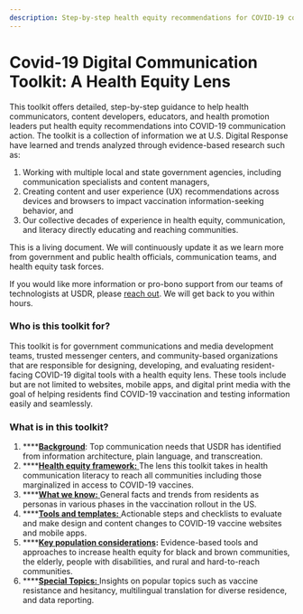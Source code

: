 ```yaml
---
description: Step-by-step health equity recommendations for COVID-19 communication
---
```


# Covid-19 Digital Communication Toolkit: A Health Equity Lens

This toolkit offers detailed, step-by-step guidance to help health communicators, content developers, educators, and health promotion leaders put health equity recommendations into COVID-19 communication action. The toolkit is a collection of information we at U.S. Digital Response have learned and trends analyzed through evidence-based research such as:

1. Working with multiple local and state government agencies, including communication specialists and content managers, 
2. Creating content and user experience \(UX\) recommendations across devices and browsers to impact vaccination information-seeking behavior, and 
3. Our collective decades of experience in health equity, communication, and literacy directly educating and reaching communities.

This is a living document. We will continuously update it as we learn more from government and public health officials, communication teams, and health equity task forces. 

If you would like more information or pro-bono support from our teams of technologists at USDR, please [reach out](https://www.usdigitalresponse.org/request-help/). We will get back to you within hours.

### Who is this toolkit for?

This toolkit is for government communications and media development teams, trusted messenger centers, and community-based organizations that are responsible for designing, developing, and evaluating resident-facing COVID-19 digital tools with a health equity lens. These tools include but are not limited to websites, mobile apps, and digital print media with the goal of helping residents find COVID-19 vaccination and testing information easily and seamlessly.

### **What is in this toolkit?**

1. \*\*\*\*[**Background**](introduction/background.md): Top communication needs that USDR has identified from information architecture, plain language, and transcreation.
2. \*\*\*\*[**Health equity framework:** ](introduction/health-equity-framework-overview/relationships-and-networks.md)The lens this toolkit takes in health communication literacy to reach all communities including those marginalized in access to COVID-19 vaccines.
3. \*\*\*\*[**What we know:** ](what-we-know/resident-personas.md)General facts and trends from residents as personas in various phases in the vaccination rollout in the US.
4. \*\*\*\*[**Tools and templates:** ](tools-and-templates/checklists.md)Actionable steps and checklists to evaluate and make design and content changes to COVID-19 vaccine websites and mobile apps.
5. \*\*\*\*[**Key population considerations**](key-population-considerations/elderly-and-the-aging-population.md)**:** Evidence-based tools and approaches to increase health equity for black and brown communities, the elderly, people with disabilities, and rural and hard-to-reach communities.
6. \*\*\*\*[**Special Topics:** ](special-topics/data-collection-visualization-and-reporting.md)Insights on popular topics such as vaccine resistance and hesitancy, multilingual translation for diverse residence, and data reporting.

